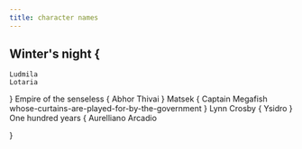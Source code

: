 ```yaml
---
title: character names
---
```


## Winter's night {
    Ludmila
    Lotaria
} 
Empire of the senseless {
    Abhor
    Thivai
} 
Matsek {
    Captain Megafish whose-curtains-are-played-for-by-the-government
} 
Lynn Crosby {
    Ysidro 
} 
One hundred years {
    Aurelliano
    Arcadio 
    
}
